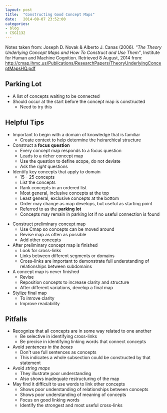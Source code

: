 ```yaml
---
layout: post
title:  "Constructing Good Concept Maps"
date:   2014-08-07 23:52:00
categories:
- blog
- CSG1132
---
```


Notes taken from: Joseph D. Novak & Alberto J. Canas (2006). *"The Theory Underlying Concept Maps and How To Construct and Use Them"*, Institute for Human and Machine Cognition. Retrieved 8 August, 2014 from: http://cmap.ihmc.us/Publications/ResearchPapers/TheoryUnderlyingConceptMapsHQ.pdf

## Parking Lot

- A list of concepts waiting to be connected
- Should occur at the start before the concept map is constructed
	- Need to try this

## Helpful Tips

- Important to begin with a domain of knowledge that is familiar
	- Create context to help determine the heirarchical structure
- Construct a **focus question**
	- Every concept map responds to a focus question
	- Leads to a richer concept map
	- Use the question to define scope, do not deviate
	- Ask the *right* questions
- Identify key concepts that apply to domain
	- 15 - 25 concepts
	- List the concepts
	- Rank concepts in an ordered list
	- Most general, inclusive concepts at the top
	- Least general, exclusive concepts at the bottom
	- Order may change as map develops, but useful as starting point
	- Referred to as the **parking lot**
	- Concepts may remain in parking lot if no useful connection is found

<!--more-->

- Construct preliminary concept map
	- Use Cmap so concepts can be moved around
	- Revise map as often as possible
	- Add other concepts
- After preliminary concept map is finished
	- Look for cross-links
	- Links between different segments or domains
	- Cross-links are important to demonstrate full understanding of relationships between subdomains
- A concept map is never finished
	- Revise
	- Reposition concepts to increase clarity and structure
	- After different variations, develop a final map
- Stylize final map
	- To imrove clarity
	- Improve readability

## Pitfalls

- Recognize that all concepts are in some way related to one another
	- Be selective in identifying cross-links
	- Be precise in identifying linking words that connect concepts
- Avoid *sentences in the boxes*
	- Don't use full sentences as concepts
	- This indicates a whole subsection could be constructed by that statement
- Avoid *string maps*
	- They illustrate poor understanding
	- Also shows inadequate restructuring of the map
- May find it difficult to use words to link other concepts
	- Shows poor understanding of relationships between concepts
	- Shows poor understanding of meaning of concepts
	- Focus on good linking words
	- Identify the strongest and most useful cross-links